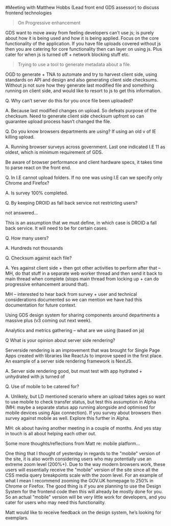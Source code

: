 #Meeting with Matthew Hobbs (Lead front end GDS assessor) to discuss frontend technologies
 

> On Progressive enhancement

GDS want to move away from feeling developers can’t use js; is purely about how it is being used and how it is being applied. Focus on the core functionality of the application. If you have file uploads covered without js then you are catering for core functionality then can layer on using js. Plus cater for when js is turned off + network blocking stuff etc.

 
> Trying to use a tool to generate metadata about a file.
 
OGD to generate + TNA to automate and try to harvest client side, using standards on API and design and also generating client side checksums. Without js not sure how they generate last modified file and something running on client side, and would like to resort to js to get this information.

 
Q. Why can’t server do this for you once file been uploaded?

A. Because last modified changes on upload. So defeats purpose of the checksum. Need to generate client side checksum upfront so can guarantee upload process hasn’t changed the file.

 
Q. Do you know browsers departments are using? If using an old v of IE killing upload.

A. Running browser surveys across government. Last one indicated I.E 11 as oldest, which is minimum requirement of GDS.

Be aware of browser performance and client hardware specs, it takes time to parse react on the front end.
 

Q. In I.E cannot upload folders. If no one was using I.E can we specify only Chrome and Firefox?

A. Is survey 100% completed.

 
Q. By keeping DROID as fall back service not restricting users?

not answered…

This is an assumption that we must define, in which case is DROID a fall back service. It will need to be for certain cases.



Q. How many users?

A. Hundreds not thousands

 

Q. Checksum against each file?

A. Yes against client side + then got other activities to perform after that – MH, do that stuff in a separate web worker thread and then send it back to main thread when complete (stops main thread from locking up + can do progressive enhancement around that).

 

MH – interested to hear back from survey + user and technical considerations documented so we can mention we have had this documentation for future context.

 

Using GDS design system for sharing components around departments a massive plus (v3 coming out next week).

 

Analytics and metrics gathering – what are we using (based on ja)

 

Q  What is your opinion about server side rendering?

Serverside rendering is an improvement that was brought for Single Page Apps created with libraries like ReactJs to improve speed in the first place. An example of a server side rendering framework is NextJS.

A. Server side rendering good, but must test with app hydrated + unhydrated with js turned of

 

Q. Use of mobile to be catered for?

A. Unlikely, but LD mentioned scenario where an upload takes ages so want to use mobile to check transfer status, but test this assumption in Alpha (MH: maybe a separate status app running alongside and optimised for mobile devices using Ajax connection). If you survey about browsers then survey against mobile as well. Explore this further in Alpha.

 

MH: ok about having another meeting in a couple of months. And yes stay in touch is all about helping each other out.

 

Some more thoughts/reflections from Matt re: mobile platform…

One thing that I thought of yesterday in regards to the "mobile" version of the site, it is also worth considering users who may potentially use an extreme zoom level (200%+). Due to the way modern browsers work, these users will essentially receive the "mobile" version of the site since all the CSS media query breakpoints scale with the zoom level.  For an example of what I mean I recommend zooming the GOV.UK homepage to 250% in Chrome or Firefox. The good thing is if you are planning to use the Design System for the frontend code then this will already be mostly done for you. So an actual "mobile" version will be very little work for developers, and you cater for users who may need this functionality.

 
Matt would like to receive feedback on the design system, he’s looking for exemplars.